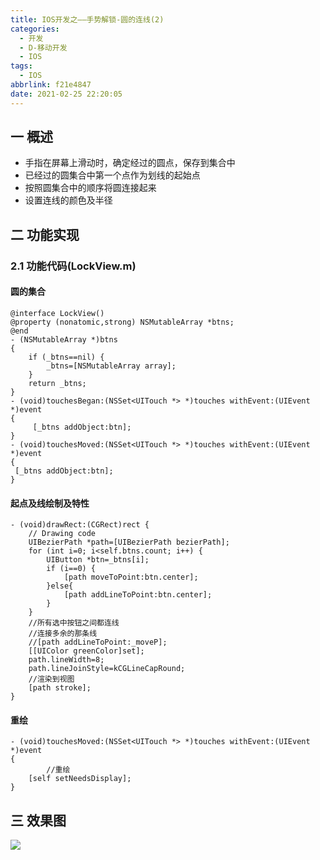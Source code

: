 ```yaml
---
title: IOS开发之——手势解锁-圆的连线(2)
categories:
  - 开发
  - D-移动开发
  - IOS
tags:
  - IOS
abbrlink: f21e4847
date: 2021-02-25 22:20:05
---
```

## 一 概述

* 手指在屏幕上滑动时，确定经过的圆点，保存到集合中
* 已经过的圆集合中第一个点作为划线的起始点
* 按照圆集合中的顺序将圆连接起来
* 设置连线的颜色及半径

<!--more-->

## 二 功能实现

### 2.1 功能代码(LockView.m)

#### 圆的集合

```
@interface LockView()
@property (nonatomic,strong) NSMutableArray *btns;
@end
- (NSMutableArray *)btns
{
    if (_btns==nil) {
        _btns=[NSMutableArray array];
    }
    return _btns;
}
- (void)touchesBegan:(NSSet<UITouch *> *)touches withEvent:(UIEvent *)event
{
     [_btns addObject:btn];
}
- (void)touchesMoved:(NSSet<UITouch *> *)touches withEvent:(UIEvent *)event
{
 [_btns addObject:btn];
}
```

#### 起点及线绘制及特性

```
- (void)drawRect:(CGRect)rect {
    // Drawing code
    UIBezierPath *path=[UIBezierPath bezierPath];
    for (int i=0; i<self.btns.count; i++) {
        UIButton *btn=_btns[i];
        if (i==0) {
            [path moveToPoint:btn.center];
        }else{
            [path addLineToPoint:btn.center];
        }  
    }
    //所有选中按钮之间都连线
    //连接多余的那条线
    //[path addLineToPoint:_moveP];
    [[UIColor greenColor]set];
    path.lineWidth=8;
    path.lineJoinStyle=kCGLineCapRound;
    //渲染到视图
    [path stroke];
}
```

#### 重绘

```
- (void)touchesMoved:(NSSet<UITouch *> *)touches withEvent:(UIEvent *)event
{
		//重绘
    [self setNeedsDisplay];
}
```

## 三 效果图

![][1]


[1]:https://cdn.jsdelivr.net/gh/PGzxc/CDN/blog-ios/ios-unlock-touch-yuan-line.gif